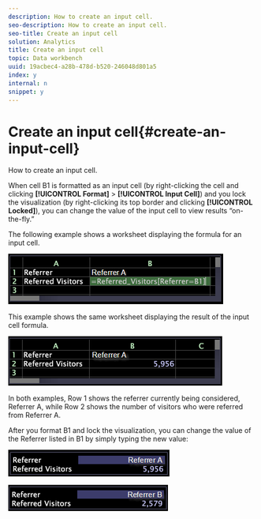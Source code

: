 ```yaml
---
description: How to create an input cell.
seo-description: How to create an input cell.
seo-title: Create an input cell
solution: Analytics
title: Create an input cell
topic: Data workbench
uuid: 19acbec4-a28b-478d-b520-246048d801a5
index: y
internal: n
snippet: y
---
```


# Create an input cell{#create-an-input-cell}

How to create an input cell.

When cell B1 is formatted as an input cell (by right-clicking the cell and clicking **[!UICONTROL Format]** > **[!UICONTROL Input Cell]**) and you lock the visualization (by right-clicking its top border and clicking **[!UICONTROL Locked]**), you can change the value of the input cell to view results “on-the-fly.”

The following example shows a worksheet displaying the formula for an input cell.

![](assets/vis_Worksheet_InputCell_formula.png)

This example shows the same worksheet displaying the result of the input cell formula.

![](assets/vis_Worksheet_InputCell.png)

In both examples, Row 1 shows the referrer currently being considered, Referrer A, while Row 2 shows the number of visitors who were referred from Referrer A.

After you format B1 and lock the visualization, you can change the value of the Referrer listed in B1 by simply typing the new value:

![](assets/vis_Worksheet_InputCell_locked.png)

![](assets/vis_Worksheet_InputCell_locked_changed.png)

